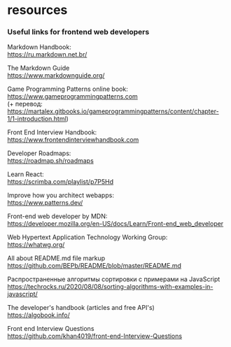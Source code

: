 # resources

### Useful links for frontend web developers

Markdown Handbook:  
https://ru.markdown.net.br/

The Markdown Guide  
https://www.markdownguide.org/

Game Programming Patterns online book:  
https://www.gameprogrammingpatterns.com  
(+ перевод: https://martalex.gitbooks.io/gameprogrammingpatterns/content/chapter-1/1-introduction.html)

Front End Interview Handbook:  
https://www.frontendinterviewhandbook.com

Developer Roadmaps:  
https://roadmap.sh/roadmaps

Learn React:  
https://scrimba.com/playlist/p7P5Hd

Improve how you architect webapps:  
https://www.patterns.dev/

Front-end web developer by MDN:  
https://developer.mozilla.org/en-US/docs/Learn/Front-end_web_developer

Web Hypertext Application Technology Working Group:  
https://whatwg.org/

All about README.md file markup  
https://github.com/BEPb/README/blob/master/README.md

Распространенные алгоритмы сортировки с примерами на JavaScript  
https://techrocks.ru/2020/08/08/sorting-algorithms-with-examples-in-javascript/

The developer's handbook (articles and free API's)  
https://algobook.info/

Front end Interview Questions  
https://github.com/khan4019/front-end-Interview-Questions
